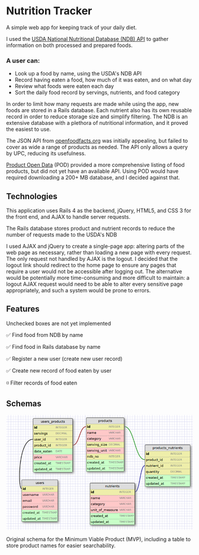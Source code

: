 # Nutrition Tracker

A simple web app for keeping track of your daily diet.

I used the <a href='https://ndb.nal.usda.gov/ndb/api/doc' target="_blank">USDA National Nutritional Database (NDB) API</a> to gather information on both processed and prepared foods.

### A user can:

* Look up a food by name, using the USDA's NDB API
* Record having eaten a food, how much of it was eaten, and on what day
* Review what foods were eaten each day
* Sort the daily food record by servings, nutrients, and food category

In order to limit how many requests are made while using the app, new foods are stored in a Rails database. Each nutrient also has its own reusable record in order to reduce storage size and simplify filtering. The NDB is an extensive database with a plethora of nutritional information, and it proved the easiest to use.

The JSON API from <a href="http://openfoodfacts.org" target="_blank">openfoodfacts.org</a> was initially appealing, but failed to cover as wide a range of products as needed. The API only allows a query by UPC, reducing its usefulness.

<a href="http://www.product-open-data.com/navigate/">Product Open Data</a> (POD) provided a more comprehensive listing of food products, but did not yet have an available API. Using POD would have required downloading a 200+ MB database, and I decided against that.

## Technologies

This application uses Rails 4 as the backend, jQuery, HTML5, and CSS 3 for the front end, and AJAX to handle server requests.

The Rails database stores product and nutrient records to reduce the number of requests made to the USDA's NDB

I used AJAX and jQuery to create a single-page app: altering parts of the web page as necessary, rather than loading a new page with every request. The only request not handled by AJAX is the logout. I decided that the logout link should redirect to the home page to ensure any pages that require a user would not be accessible after logging out. The alternative would be potentially more time-consuming and more difficult to maintain: a logout AJAX request would need to be able to alter every sensitive page appropriately, and such a system would be prone to errors.

## Features

Unchecked boxes are not yet implemented

:white_check_mark: Find food from NDB by name

:white_check_mark: Find food in Rails database by name

:white_check_mark: Register a new user (create new user record)

:white_check_mark: Create new record of food eaten by user

:white_medium_small_square: Filter records of food eaten

## Schemas

<img src="mvp-schema.png" title="MVP Schema"/>

Original schema for the Minimum Viable Product (MVP), including a table to store product names for easier searchability.
